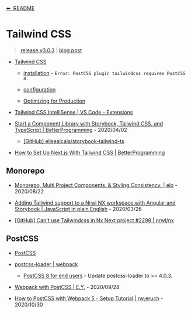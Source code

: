 [⬅️&nbsp;&nbsp;README](../README.md)

# Tailwind CSS

> [release v3.0.3](https://github.com/tailwindlabs/tailwindcss/releases/tag/v3.0.3) | [blog post](https://tailwindcss.com/blog/tailwindcss-v3)

- [Tailwind CSS](https://tailwindcss.com/)

  - [installation](https://tailwindcss.com/docs/installation) - `Error: PostCSS plugin tailwindcss requires PostCSS 8.`

  - [configuration](https://tailwindcss.com/docs/configuration)

  - [Optimizing for Production](https://tailwindcss.com/docs/optimizing-for-production)

- [Tailwind CSS IntelliSense | VS Code - Extensions](https://marketplace.visualstudio.com/items?itemName=bradlc.vscode-tailwindcss)

- [Start a Component Library with Storybook, Tailwind CSS, and TypeScript | BetterProgramming](https://medium.com/better-programming/start-a-component-library-with-storybook-tailwind-css-and-typescript-ebaffc33d098) - 2020/04/02

  - [[GitHub] elisealcala/storybook-tailwind-ts](https://github.com/elisealcala/storybook-tailwind-ts)

- [How to Set Up Next.js With Tailwind CSS | BetterProgramming](https://medium.com/better-programming/how-to-set-up-next-js-with-tailwind-css-b93ccd2d4164)

## Monorepo

- [Monorepo, Multi Project Components, & Styling Consistency. | elo](https://medium.com/elobyte-software/monorepo-multi-project-components-styling-consistency-8375e7e97228) - 2020/08/22

- [Adding Tailwind support to a Nrwl NX workspace with Angular and Storybook | JavaScript in plain English](https://medium.com/javascript-in-plain-english/adding-tailwind-support-to-a-nrwl-nx-workspace-with-angular-and-storybook-bf890ea882e) - 2020/03/26

- [[GitHub] Can't use Tailwindcss in Nx Next project #2298 | nrwl/nx](https://github.com/nrwl/nx/issues/2298)

## PostCSS

- [PostCSS](https://postcss.org/)

- [postcss-loader | webpack](https://webpack.js.org/loaders/postcss-loader/)

  - [PostCSS 8 for end users](https://github.com/postcss/postcss/wiki/PostCSS-8-for-end-users) - Update postcss-loader to >= 4.0.3.

- [Webpack with PostCSS | E.Y.](https://elfi-y.medium.com/webpack-with-postcss-cc022268aea7) - 2020/09/28

- [How to PostCSS with Webpack 5 - Setup Tutorial | rw;eruch](https://www.robinwieruch.de/webpack-postcss) - 2020/10/30
